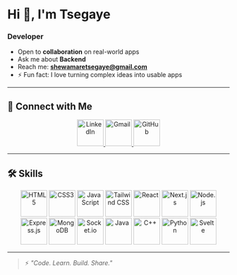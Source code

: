 # Hi 👋, I'm Tsegaye
### Developer
- Open to **collaboration** on real-world apps
- Ask me about **Backend**
- Reach me: **shewamaretsegaye@gmail.com**
- ⚡ Fun fact: I love turning complex ideas into usable apps

---
## 🔗 Connect with Me
<div align="center">
  <a href="https://linkedin.com/in/your-linkedin" target="_blank">
    <img src="https://img.icons8.com/color/96/000000/linkedin.png" width="60" height="60" alt="LinkedIn"/>
  </a>
  <a href="mailto:shewamaretsegaye@gmail.com">
    <img src="https://img.icons8.com/color/96/000000/gmail.png" width="60" height="60" alt="Gmail"/>
  </a>
  <a href="https://github.com/tse-coder">
    <img src="https://img.icons8.com/color/96/000000/github.png" width="60" height="60" alt="GitHub"/>
  </a>
</div>

---
## 🛠️ Skills
<div align="center">
  <img src="https://img.icons8.com/color/96/000000/html-5.png" width="60" height="60" alt="HTML5"/>
  <img src="https://img.icons8.com/color/96/000000/css3.png" width="60" height="60" alt="CSS3"/>
  <img src="https://img.icons8.com/color/96/000000/javascript.png" width="60" height="60" alt="JavaScript"/>
  <img src="https://img.icons8.com/color/96/000000/tailwind_css.png" width="60" height="60" alt="Tailwind CSS"/>
  <img src="https://img.icons8.com/color/96/000000/react-native.png" width="60" height="60" alt="React"/>
  <img src="https://img.icons8.com/color/96/000000/nextjs.png" width="60" height="60" alt="Next.js"/>
  <img src="https://img.icons8.com/color/96/000000/nodejs.png" width="60" height="60" alt="Node.js"/>
  <img src="https://img.icons8.com/color/96/000000/express.png" width="60" height="60" alt="Express.js"/>
  <img src="https://img.icons8.com/color/96/000000/mongodb.png" width="60" height="60" alt="MongoDB"/>
  <img src="https://img.icons8.com/color/96/000000/socket.io.png" width="60" height="60" alt="Socket.io"/>
  <img src="https://img.icons8.com/color/96/000000/java-coffee-cup-logo.png" width="60" height="60" alt="Java"/>
  <img src="https://img.icons8.com/color/96/000000/c-plus-plus-logo.png" width="60" height="60" alt="C++"/>
  <img src="https://img.icons8.com/color/96/000000/python.png" width="60" height="60" alt="Python"/>
  <img src="https://img.icons8.com/color/96/000000/svelte.png" width="60" height="60" alt="Svelte"/>
</div>

---
> ⚡ _"Code. Learn. Build. Share."_

